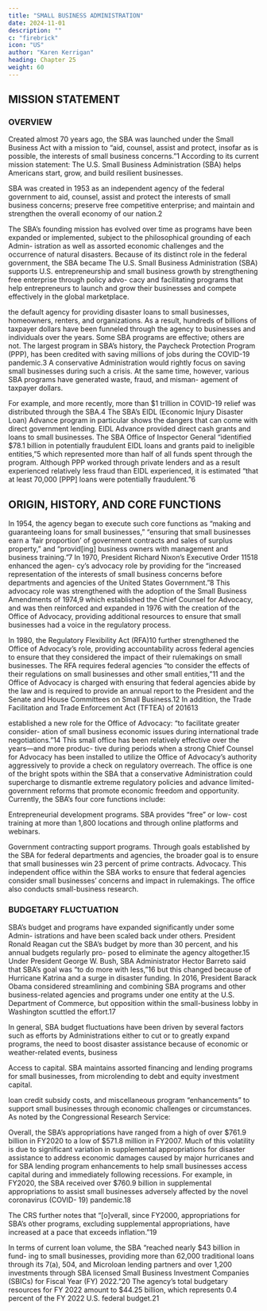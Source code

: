 ```yaml
---
title: "SMALL BUSINESS ADMINISTRATION"
date: 2024-11-01
description: ""
c: "firebrick"
icon: "US"
author: "Karen Kerrigan"
heading: Chapter 25
weight: 60
---
```



## MISSION STATEMENT

### OVERVIEW

Created almost 70 years ago, the SBA was launched under the Small Business
Act with a mission to “aid, counsel, assist and protect, insofar as is possible, the
interests of small business concerns.”1 According to its current mission statement:
The U.S. Small Business Administration (SBA) helps Americans start, grow,
and build resilient businesses.

SBA was created in 1953 as an independent agency of the federal government
to aid, counsel, assist and protect the interests of small business concerns;
preserve free competitive enterprise; and maintain and strengthen the overall
economy of our nation.2

The SBA’s founding mission has evolved over time as programs have been
expanded or implemented, subject to the philosophical grounding of each Admin-
istration as well as assorted economic challenges and the occurrence of natural
disasters. Because of its distinct role in the federal government, the SBA became The U.S. Small Business Administration (SBA) supports U.S. entrepreneurship and small business growth by strengthening free enterprise through policy advo-
cacy and facilitating programs that help entrepreneurs to launch and grow their
businesses and compete effectively in the global marketplace.

the default agency for providing disaster loans to small businesses, homeowners,
renters, and organizations. As a result, hundreds of billions of taxpayer dollars have
been funneled through the agency to businesses and individuals over the years.
Some SBA programs are effective; others are not. The largest program in SBA’s
history, the Paycheck Protection Program (PPP), has been credited with saving
millions of jobs during the COVID-19 pandemic.3 A conservative Administration
would rightly focus on saving small businesses during such a crisis. At the same
time, however, various SBA programs have generated waste, fraud, and misman-
agement of taxpayer dollars.

For example, and more recently, more than $1 trillion in COVID-19 relief was
distributed through the SBA.4 The SBA’s EIDL (Economic Injury Disaster Loan)
Advance program in particular shows the dangers that can come with direct
government lending. EIDL Advance provided direct cash grants and loans to
small businesses. The SBA Office of Inspector General “identified $78.1 billion in
potentially fraudulent EIDL loans and grants paid to ineligible entities,”5 which
represented more than half of all funds spent through the program. Although PPP
worked through private lenders and as a result experienced relatively less fraud
than EIDL experienced, it is estimated “that at least 70,000 [PPP] loans were
potentially fraudulent.”6


## ORIGIN, HISTORY, AND CORE FUNCTIONS

In 1954, the agency began to execute such core functions as “making and
guaranteeing loans for small businesses,” “ensuring that small businesses earn
a ‘fair proportion’ of government contracts and sales of surplus property,” and
“provid[ing] business owners with management and business training.”7
In 1970, President Richard Nixon’s Executive Order 11518 enhanced the agen-
cy’s advocacy role by providing for the “increased representation of the interests
of small business concerns before departments and agencies of the United States
Government.”8 This advocacy role was strengthened with the adoption of the Small
Business Amendments of 1974,9 which established the Chief Counsel for Advocacy,
and was then reinforced and expanded in 1976 with the creation of the Office of
Advocacy, providing additional resources to ensure that small businesses had a
voice in the regulatory process.

In 1980, the Regulatory Flexibility Act (RFA)10 further strengthened the Office
of Advocacy’s role, providing accountability across federal agencies to ensure that
they considered the impact of their rulemakings on small businesses. The RFA
requires federal agencies “to consider the effects of their regulations on small
businesses and other small entities,”11 and the Office of Advocacy is charged with
ensuring that federal agencies abide by the law and is required to provide an annual
report to the President and the Senate and House Committees on Small Business.12
In addition, the Trade Facilitation and Trade Enforcement Act (TFTEA) of 201613

established a new role for the Office of Advocacy: “to facilitate greater consider-
ation of small business economic issues during international trade negotiations.”14
This small office has been relatively effective over the years—and more produc-
tive during periods when a strong Chief Counsel for Advocacy has been installed
to utilize the Office of Advocacy’s authority aggressively to provide a check on
regulatory overreach. The office is one of the bright spots within the SBA that a
conservative Administration could supercharge to dismantle extreme regulatory
policies and advance limited-government reforms that promote economic freedom
and opportunity.
Currently, the SBA’s four core functions include:

Entrepreneurial development programs. SBA provides “free” or low-
cost training at more than 1,800 locations and through online platforms
and webinars.

Government contracting support programs. Through goals established
by the SBA for federal departments and agencies, the broader goal is to
ensure that small businesses win 23 percent of prime contracts.
Advocacy. This independent office within the SBA works to ensure
that federal agencies consider small businesses’ concerns and impact in
rulemakings. The office also conducts small-business research.



### BUDGETARY FLUCTUATION

SBA’s budget and programs have expanded significantly under some Admin-
istrations and have been scaled back under others. President Ronald Reagan cut
the SBA’s budget by more than 30 percent, and his annual budgets regularly pro-
posed to eliminate the agency altogether.15 Under President George W. Bush, SBA
Administrator Hector Barreto said that SBA’s goal was “to do more with less,”16
but this changed because of Hurricane Katrina and a surge in disaster funding.
In 2016, President Barack Obama considered streamlining and combining SBA
programs and other business-related agencies and programs under one entity at
the U.S. Department of Commerce, but opposition within the small-business lobby
in Washington scuttled the effort.17

In general, SBA budget fluctuations have been driven by several factors such as
efforts by Administrations either to cut or to greatly expand programs, the need to
boost disaster assistance because of economic or weather-related events, business

Access to capital. SBA maintains assorted financing and lending
programs for small businesses, from microlending to debt and equity
investment capital.

loan credit subsidy costs, and miscellaneous program “enhancements” to support
small businesses through economic challenges or circumstances. As noted by the
Congressional Research Service:

Overall, the SBA’s appropriations have ranged from a high of over $761.9
billion in FY2020 to a low of $571.8 million in FY2007. Much of this volatility
is due to significant variation in supplemental appropriations for disaster
assistance to address economic damages caused by major hurricanes and for
SBA lending program enhancements to help small businesses access capital
during and immediately following recessions. For example, in FY2020, the
SBA received over $760.9 billion in supplemental appropriations to assist
small businesses adversely affected by the novel coronavirus (COVID-
19) pandemic.18

The CRS further notes that “[o]verall, since FY2000, appropriations for SBA’s
other programs, excluding supplemental appropriations, have increased at a pace
that exceeds inflation.”19

In terms of current loan volume, the SBA “reached nearly $43 billion in fund-
ing to small businesses, providing more than 62,000 traditional loans through its
7(a), 504, and Microloan lending partners and over 1,200 investments through
SBA licensed Small Business Investment Companies (SBICs) for Fiscal Year (FY)
2022.”20 The agency’s total budgetary resources for FY 2022 amount to $44.25
billion, which represents 0.4 percent of the FY 2022 U.S. federal budget.21
